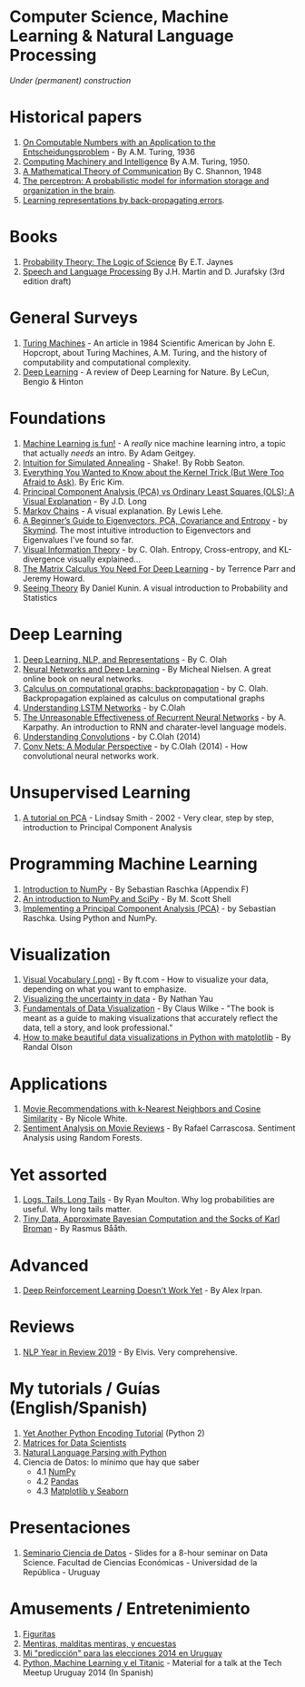Computer Science, Machine Learning & Natural Language Processing
================================================================

*Under (permanent) construction*

Historical papers
=================
1. [On Computable Numbers with an Application to the Entscheidungsproblem](https://www.cs.virginia.edu/~robins/Turing_Paper_1936.pdf) - By A.M. Turing, 1936
2. [Computing Machinery and Intelligence](http://cogprints.org/499/1/turing.html) By A.M. Turing, 1950.
3. [A Mathematical Theory of Communication](http://people.math.harvard.edu/~ctm/home/text/others/shannon/entropy/entropy.pdf) By C. Shannon, 1948
4. [The perceptron: A probabilistic model for information storage and organization in the brain](http://citeseerx.ist.psu.edu/viewdoc/download?doi=10.1.1.335.3398&rep=rep1&type=pdf). 
5. [Learning representations by back-propagating errors](http://www.cs.toronto.edu/~hinton/absps/naturebp.pdf). 

Books
=====
1. [Probability Theory: The Logic of Science](https://www.amazon.com/Probability-Theory-Science-T-Jaynes/dp/0521592712) By E.T. Jaynes
2. [Speech and Language Processing](https://web.stanford.edu/~jurafsky/slp3/) By J.H. Martin and D. Jurafsky (3rd edition draft)

General Surveys 
===============
1. [Turing Machines](https://www.scientificamerican.com/index.cfm/_api/render/file/?method=inline&fileID=0AA52C13-7ADB-45E6-AEE4E71BDD9EB7A9) - An article in 1984 Scientific American by John E. Hopcropt, about Turing Machines, A.M. Turing, and the history of computability and computational complexity.
2. [Deep Learning](https://www.nature.com/articles/nature14539) - A review of Deep Learning for Nature. By LeCun, Bengio & Hinton


Foundations
===========
1. [Machine Learning is fun!](https://medium.com/p/80ea3ec3c471) - A _really_ nice machine learning intro, a topic that actually _needs_ an intro. By Adam Geitgey. 
2. [Intuition for Simulated Annealing](http://rs.io/2014/02/16/simulated-annealing-intuition.html) - Shake!. By Robb Seaton.
3. [Everything You Wanted to Know about the Kernel Trick (But Were Too Afraid to Ask)](http://www.eric-kim.net/eric-kim-net/posts/1/kernel_trick.html). By Eric Kim.
4. [Principal Component Analysis (PCA) vs Ordinary Least Squares (OLS): A Visual Explanation](http://www.cerebralmastication.com/2010/09/principal-component-analysis-pca-vs-ordinary-least-squares-ols-a-visual-explination/) - By J.D. Long
5. [Markov Chains](http://setosa.io/blog/2014/07/26/markov-chains/index.html) - A visual explanation. By Lewis Lehe.
6. [A Beginner’s Guide to Eigenvectors, PCA, Covariance and Entropy](http://deeplearning4j.org/eigenvector) - by [Skymind](http://www.skymind.io/). The most intuitive introduction to Eigenvectors and Eigenvalues I've found so far.
7. [Visual Information Theory](http://colah.github.io/posts/2015-09-Visual-Information/) - by C. Olah. Entropy, Cross-entropy, and KL-divergence visually explained...
8. [The Matrix Calculus You Need For Deep Learning](http://parrt.cs.usfca.edu/doc/matrix-calculus/index.html) - by Terrence Parr and Jeremy Howard. 
9. [Seeing Theory](http://students.brown.edu/seeing-theory/) By Daniel Kunin. A visual introduction to Probability and Statistics


Deep Learning
=============
1. [Deep Learning, NLP, and Representations](http://colah.github.io/posts/2014-07-NLP-RNNs-Representations/) - By C. Olah
2. [Neural Networks and Deep Learning](http://neuralnetworksanddeeplearning.com/) - By Micheal Nielsen. A great online book on neural networks. 
3. [Calculus on computational graphs: backpropagation](http://colah.github.io/posts/2015-08-Backprop/) - by C. Olah. Backpropagation explained as calculus on computational graphs
4. [Understanding LSTM Networks](http://colah.github.io/posts/2015-08-Understanding-LSTMs/) - by C.Olah
5. [The Unreasonable Effectiveness of Recurrent Neural Networks](http://karpathy.github.io/2015/05/21/rnn-effectiveness/) - by A. Karpathy. An introduction to RNN and charater-level language models.
6. [Understanding Convolutions](https://colah.github.io/posts/2014-07-Understanding-Convolutions/) - by C.Olah (2014)
7. [Conv Nets: A Modular Perspective](https://colah.github.io/posts/2014-07-Conv-Nets-Modular/) - by C.Olah (2014) - How convolutional neural networks work. 



Unsupervised Learning
=====================

1. [A tutorial on PCA](http://www.cs.otago.ac.nz/cosc453/student_tutorials/principal_components.pdf) - Lindsay Smith - 2002 - Very clear, step by step, introduction to Principal Component Analysis

Programming Machine Learning
============================

1. [Introduction to NumPy](https://sebastianraschka.com/pdf/books/dlb/appendix_f_numpy-intro.pdf) - By Sebastian Raschka (Appendix F)
2. [An introduction to NumPy and SciPy](https://engineering.ucsb.edu/~shell/che210d/numpy.pdf) - By M. Scott Shell
3. [Implementing a Principal Component Analysis (PCA)](http://sebastianraschka.com/Articles/2014_pca_step_by_step.html) - by Sebastian Raschka. Using Python and NumPy. 

Visualization
=============

1. [Visual Vocabulary (.png)](https://raw.githubusercontent.com/ft-interactive/chart-doctor/master/visual-vocabulary/poster.png) - By ft.com - How to visualize your data, depending on what you want to emphasize. 
2. [Visualizing the uncertainty in data](https://flowingdata.com/2018/01/08/visualizing-the-uncertainty-in-data/) - By Nathan Yau
3. [Fundamentals of Data Visualization](https://serialmentor.com/dataviz/) - By Claus Wilke - "The book is meant as a guide to making visualizations that accurately reflect the data, tell a story, and look professional."
4. [How to make beautiful data visualizations in Python with matplotlib](http://www.randalolson.com/2014/06/28/how-to-make-beautiful-data-visualizations-in-python-with-matplotlib/) - By Randal Olson

Applications
===============

1. [Movie Recommendations with k-Nearest Neighbors and Cosine Similarity](http://gist.neo4j.org/?8173017) - By Nicole White.
2. [Sentiment Analysis on Movie Reviews](https://github.com/rafacarrascosa/samr) - By Rafael Carrascosa. Sentiment Analysis using Random Forests. 

Yet assorted
============

1. [Logs, Tails, Long Tails](http://moultano.wordpress.com/2013/08/09/logs-tails-long-tails/) - By Ryan Moulton. Why log probabilities are useful. Why long tails matter.
2. [Tiny Data, Approximate Bayesian Computation and the Socks of Karl Broman](http://www.sumsar.net/blog/2014/10/tiny-data-and-the-socks-of-karl-broman/) - By Rasmus Bååth. 

Advanced
========

1. [Deep Reinforcement Learning Doesn't Work Yet](https://www.alexirpan.com/2018/02/14/rl-hard.html) - By Alex Irpan.

Reviews
=======

1. [NLP Year in Review 2019](https://medium.com/dair-ai/nlp-year-in-review-2019-fb8d523bcb19) - By Elvis. Very comprehensive.



My tutorials / Guías (English/Spanish)
======================================

1. [Yet Another Python Encoding Tutorial](http://nbviewer.ipython.org/github/gmonce/datascience/blob/master/src/1%20-%20Yet%20Another%20Python%20Encoding%20Tutorial.ipynb) (Python 2)
2. [Matrices for Data Scientists](http://nbviewer.ipython.org/github/gmonce/datascience/blob/master/src/2.%20-%20Matrices%20for%20data%20scientists.ipynb)
3. [Natural Language Parsing with Python](https://github.com/gmonce/nltk_parsing) 
4. Ciencia de Datos: lo mínimo que hay que saber
    * 4.1 [NumPy](https://github.com/gmonce/datascience/blob/master/src/Intro_NumPy.ipynb)
    * 4.2 [Pandas](https://github.com/gmonce/datascience/blob/master/src/Intro_Pandas.ipynb)
    * 4.3 [Matplotlib y Seaborn](https://github.com/gmonce/datascience/blob/master/src/Intro_Matplotlib.ipynb)

Presentaciones
==============

1. [Seminario Ciencia de Datos](https://github.com/gmonce/datascience/blob/master/presentaciones/Seminario%20Ciencia%20de%20Datos.pdf) - Slides for a 8-hour seminar on Data Science. Facultad de Ciencias Económicas - Universidad de la República - Uruguay

Amusements / Entretenimiento
============================

1. [Figuritas](http://nbviewer.ipython.org/github/gmonce/datascience/blob/master/src/Figuritas.ipynb)
2. [Mentiras, malditas mentiras, y encuestas](http://nbviewer.ipython.org/github/gmonce/datascience/blob/master/src/Mentiras.ipynb)
3. [Mi "predicción" para las elecciones 2014 en Uruguay](http://nbviewer.ipython.org/github/gmonce/datascience/blob/master/src/Elecciones2014.ipynb) 
4. [Python, Machine Learning y el Titanic](http://nbviewer.ipython.org/github/gmonce/datascience/blob/master/src/Titanic.ipynb) - Material for a talk at the Tech Meetup Uruguay 2014 (In Spanish)





